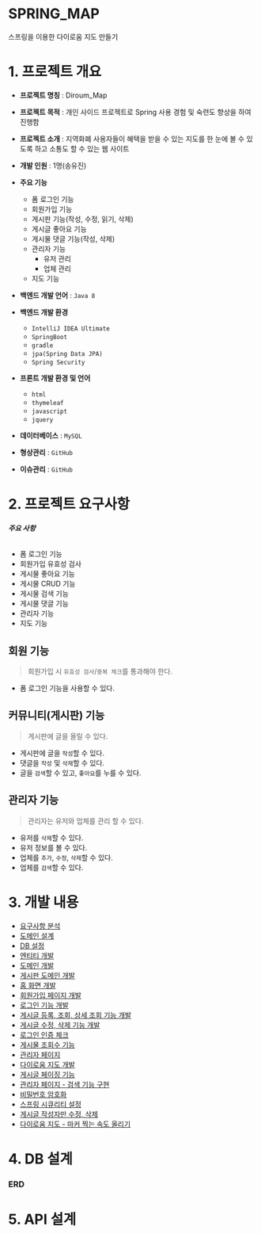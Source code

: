 # SPRING_MAP
스프링을 이용한 다이로움 지도 만들기

# 1. 프로젝트 개요

- **프로젝트 명칭** : Diroum_Map
- **프로젝트 목적** : 개인 사이드 프로젝트로 Spring 사용 경험 및 숙련도 향상을 하여 진행함
- **프로젝트 소개** : 지역화폐 사용자들이 혜택을 받을 수 있는 지도를 한 눈에 볼 수 있도록 하고 소통도 할 수 있는 웹 사이트
- **개발 인원** : 1명(송유진)
- **주요 기능**
  - 폼 로그인 기능
  - 회원가입 기능
  - 게시판 기능(작성, 수정, 읽기, 삭제)
  - 게시글 좋아요 기능
  - 게시물 댓글 기능(작성, 삭제)
  - 관리자 기능
    - 유저 관리
    - 업체 관리
  - 지도 기능

- **백엔드 개발 언어** : `Java 8`
- **백엔드 개발 환경**
  - `IntelliJ IDEA Ultimate`
  - `SpringBoot`
  - `gradle`
  - `jpa(Spring Data JPA)`
  - `Spring Security`

- **프론트 개발 환경 및 언어**
  - `html`
  - `thymeleaf`
  - `javascript`
  - `jquery`
 
- **데이터베이스** : `MySQL`
- **형상관리** : `GitHub`
- **이슈관리** : `GitHub`

# 2. 프로젝트 요구사항

###### **주요 사항**
- 폼 로그인 기능
- 회원가입 유효성 검사
- 게시물 좋아요 기능
- 게시물 CRUD 기능
- 게시물 검색 기능
- 게시물 댓글 기능
- 관리자 기능
- 지도 기능

## 회원 기능

> 회원가입 시 `유효성 검사`/`중복 체크`를 통과해야 한다.
- 폼 로그인 기능을 사용할 수 있다.

## 커뮤니티(게시판) 기능

> 게시판에 글을 올릴 수 있다.
- 게시판에 글을 `작성`할 수 있다.
- 댓글을 `작성` 및 `삭제`할 수 있다.
- 글을 `검색`할 수 있고, `좋아요`를 누를 수 있다.

## 관리자 기능

> 관리자는 유저와 업체를 관리 할 수 있다.
- 유저를 `삭제`할 수 있다.
- 유저 정보를 볼 수 있다.
- 업체를 `추가`, `수정`, `삭제`할 수 있다.
- 업체를 `검색`할 수 있다.

# 3. 개발 내용

- [요구사항 분석](https://velog.io/@song9471/%EC%9A%94%EA%B5%AC%EC%82%AC%ED%95%AD-%EB%B6%84%EC%84%9D)
- [도메인 설계](https://velog.io/@song9471/%EB%8F%84%EB%A9%94%EC%9D%B8-%EC%84%A4%EA%B3%84)
- [DB 설정](https://velog.io/@song9471/DB-%EC%84%A4%EC%A0%95)
- [엔티티 개발](https://velog.io/@song9471/%EC%97%94%ED%8B%B0%ED%8B%B0-%EA%B0%9C%EB%B0%9C)
- [도메인 개발](https://velog.io/@song9471/%EB%8F%84%EB%A9%94%EC%9D%B8-%EA%B0%9C%EB%B0%9C)
- [게시판 도메인 개발](https://velog.io/@song9471/%EA%B2%8C%EC%8B%9C%ED%8C%90-%EB%8F%84%EB%A9%94%EC%9D%B8-%EA%B0%9C%EB%B0%9C)
- [홈 화면 개발](https://velog.io/@song9471/%ED%99%88-%ED%99%94%EB%A9%B4-%EA%B0%9C%EB%B0%9C)
- [회원가입 페이지 개발](https://velog.io/@song9471/%ED%9A%8C%EC%9B%90-%EC%BB%A8%ED%8A%B8%EB%A1%A4%EB%9F%AC-%ED%9A%8C%EC%9B%90%EA%B0%80%EC%9E%85-%ED%8E%98%EC%9D%B4%EC%A7%80-%EA%B0%9C%EB%B0%9C)
- [로그인 기능 개발](https://velog.io/@song9471/%EB%A1%9C%EA%B7%B8%EC%9D%B8-%EA%B8%B0%EB%8A%A5-%EA%B0%9C%EB%B0%9C)
- [게시글 등록, 조회, 상세 조회 기능 개발](https://velog.io/@song9471/%EA%B2%8C%EC%8B%9C%EA%B8%80-%EB%93%B1%EB%A1%9D-%EC%A1%B0%ED%9A%8C-%EC%83%81%EC%84%B8-%EC%A1%B0%ED%9A%8C-%EA%B8%B0%EB%8A%A5-%EA%B0%9C%EB%B0%9C)
- [게시글 수정, 삭제 기능 개발](https://velog.io/@song9471/%EA%B2%8C%EC%8B%9C%EA%B8%80-%EC%88%98%EC%A0%95-%EC%82%AD%EC%A0%9C-%EA%B8%B0%EB%8A%A5-%EA%B0%9C%EB%B0%9C)
- [로그인 인증 체크](https://velog.io/@song9471/%EB%A1%9C%EA%B7%B8%EC%9D%B8-%EC%9D%B8%EC%A6%9D-%EC%B2%B4%ED%81%AC)
- [게시물 조회수 기능](https://velog.io/@song9471/%EA%B2%8C%EC%8B%9C%EA%B8%80-%EC%A1%B0%ED%9A%8C-%EC%88%98-%EA%B8%B0%EB%8A%A5)
- [관리자 페이지](https://velog.io/@song9471/%EA%B4%80%EB%A6%AC%EC%9E%90-%ED%8E%98%EC%9D%B4%EC%A7%80-%EB%A7%8C%EB%93%A4%EA%B8%B0)
- [다이로움 지도 개발](https://velog.io/@song9471/%EB%8B%A4%EC%9D%B4%EB%A1%9C%EC%9B%80-%EC%A7%80%EB%8F%84)
- [게시글 페이징 기능](https://velog.io/@song9471/%EA%B2%8C%EC%8B%9C%EA%B8%80-%ED%8E%98%EC%9D%B4%EC%A7%95-%EA%B8%B0%EB%8A%A5-%EA%B5%AC%ED%98%84)
- [관리자 페이지 - 검색 기능 구현](https://velog.io/@song9471/%EA%B4%80%EB%A6%AC%EC%9E%90-%ED%8E%98%EC%9D%B4%EC%A7%80-%EA%B2%80%EC%83%89-%EA%B8%B0%EB%8A%A5-%EA%B5%AC%ED%98%84)
- [비밀번호 암호화](https://velog.io/@song9471/%EC%8A%A4%ED%94%84%EB%A7%81-%EC%8B%9C%ED%81%90%EB%A6%AC%ED%8B%B0-%EB%B9%84%EB%B0%80%EB%B2%88%ED%98%B8-%EC%95%94%ED%98%B8%ED%99%94)
- [스프링 시큐리티 설정](https://velog.io/@song9471/%EC%8A%A4%ED%94%84%EB%A7%81-%EC%8B%9C%ED%81%90%EB%A6%AC%ED%8B%B0-%EC%84%A4%EC%A0%95%ED%95%98%EA%B8%B0)
- [게시글 작성자만 수정, 삭제](https://velog.io/@song9471/%EC%8A%A4%ED%94%84%EB%A7%81-%EC%8B%9C%ED%81%90%EB%A6%AC%ED%8B%B0-%EA%B2%8C%EC%8B%9C%EA%B8%80-%EC%9E%91%EC%84%B1%EC%9E%90%EB%A7%8C-%EC%88%98%EC%A0%95-%EC%82%AD%EC%A0%9C-%EB%B2%84%ED%8A%BC-%EB%B3%B4%EC%9D%B4%EA%B2%8C-%EC%84%A4%EC%A0%95%ED%95%98%EA%B8%B0)
- [다이로움 지도 - 마커 찍는 속도 올리기](https://velog.io/@song9471/%EB%8B%A4%EC%9D%B4%EB%A1%9C%EC%9B%80-%EC%A7%80%EB%8F%84-%EB%A7%88%EC%BB%A4-%EC%B0%8D%EB%8A%94-%EC%86%8D%EB%8F%84-%EC%98%AC%EB%A6%AC%EA%B8%B0)

# 4. DB 설계

### ERD

# 5. API 설계


